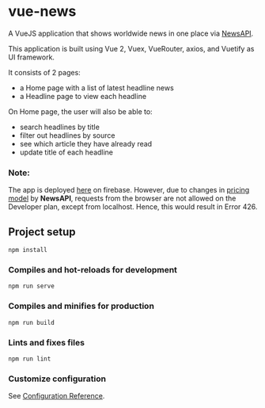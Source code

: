 # vue-news

A VueJS application that shows worldwide news in one place via [NewsAPI](https://newsapi.org/). 

This application is built using Vue 2, Vuex, VueRouter, axios, and Vuetify as UI framework.

It consists of 2 pages:

- a Home page with a list of latest headline news
- a Headline page to view each headline

On Home page, the user will also be able to: 

- search headlines by title
- filter out headlines by source
- see which article they have already read
- update title of each headline

### Note:
The app is deployed [here](https://vue-news-a4efc.firebaseapp.com/) on firebase. However, due to changes in [pricing model](https://newsapi.org/pricing) by **NewsAPI**, requests from the browser are not allowed on the Developer plan, except from localhost. Hence, this would result in Error 426.

## Project setup
```
npm install
```

### Compiles and hot-reloads for development
```
npm run serve
```

### Compiles and minifies for production
```
npm run build
```

### Lints and fixes files
```
npm run lint
```

### Customize configuration
See [Configuration Reference](https://cli.vuejs.org/config/).
